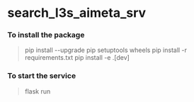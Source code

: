 # search_l3s_aimeta_srv

### To install the package
> pip install --upgrade pip setuptools wheels
> pip install -r requirements.txt
> pip install -e .[dev]

### To start the service
> flask run